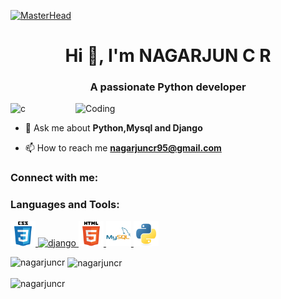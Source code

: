 [![MasterHead](https://repository-images.githubusercontent.com/588181932/e36ec678-7984-4cdd-8e4c-a3932772ff8e)](https://github.com/nagarjuncr/nagarjuncr)




<h1 align="center">Hi 👋, I'm NAGARJUN C R</h1>
<h3 align="center">A passionate Python developer</h3>
<img align="right" alt="Coding" width="400" src="https://camo.githubusercontent.com/4516939d8c0ca8859a6bb2c046311baf3d877c4852b8237ee2c144c5109cfc07/68747470733a2f2f63646e2e6472696262626c652e636f6d2f75736572732f313733323336382f73637265656e73686f74732f363535333837322f7765625f646576656c6f7065722e676966">
<p align="left"> <img src="https://komarev.com/ghpvc/?username=crabhi01&label=Profile%20views&color=0e75b6&style=flat" alt="c" /> </p>


- 💬 Ask me about **Python,Mysql and Django**

- 📫 How to reach me **nagarjuncr95@gmail.com**

<h3 align="left">Connect with me:</h3>
<p align="left">
</p>

<h3 align="left">Languages and Tools:</h3>
<p align="left"> <a href="https://www.w3schools.com/css/" target="_blank" rel="noreferrer"> <img src="https://raw.githubusercontent.com/devicons/devicon/master/icons/css3/css3-original-wordmark.svg" alt="css3" width="40" height="40"/> </a> <a href="https://www.djangoproject.com/" target="_blank" rel="noreferrer"> <img src="https://cdn.worldvectorlogo.com/logos/django.svg" alt="django" width="40" height="40"/> </a> <a href="https://www.w3.org/html/" target="_blank" rel="noreferrer"> <img src="https://raw.githubusercontent.com/devicons/devicon/master/icons/html5/html5-original-wordmark.svg" alt="html5" width="40" height="40"/> </a> <a href="https://www.mysql.com/" target="_blank" rel="noreferrer"> <img src="https://raw.githubusercontent.com/devicons/devicon/master/icons/mysql/mysql-original-wordmark.svg" alt="mysql" width="40" height="40"/> </a> <a href="https://www.python.org" target="_blank" rel="noreferrer"> <img src="https://raw.githubusercontent.com/devicons/devicon/master/icons/python/python-original.svg" alt="python" width="40" height="40"/> </a> <a href="https://reactjs.org/" target="_blank" rel="noreferrer">  </a> </p>

<p><img align="left" src="https://github-readme-stats.vercel.app/api/top-langs?username=nagarjuncr&show_icons=true&locale=en&layout=compact" alt="nagarjuncr" /></p>

<p>&nbsp;<img align="center" src="https://github-readme-stats.vercel.app/api?username=nagarjuncr&show_icons=true&locale=en" alt="nagarjuncr" /></p>

<p><img align="center" src="https://github-readme-streak-stats.herokuapp.com/?user=nagarjuncr&" alt="nagarjuncr" /></p>
